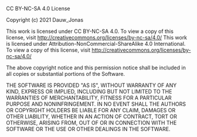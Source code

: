 CC BY-NC-SA 4.0 License

Copyright (c) 2021 Dauw_Jonas

This work is licensed under CC BY-NC-SA 4.0. To view a copy of this license, visit http://creativecommons.org/licenses/by-nc-sa/4.0/
This work is licensed under Attribution-NonCommercial-ShareAlike 4.0 International. To view a copy of this license, visit http://creativecommons.org/licenses/by-nc-sa/4.0/

The above copyright notice and this permission notice shall be included in all copies or substantial portions of the Software.

THE SOFTWARE IS PROVIDED "AS IS", WITHOUT WARRANTY OF ANY KIND, EXPRESS OR IMPLIED, INCLUDING BUT NOT LIMITED TO THE WARRANTIES OF MERCHANTABILITY, FITNESS FOR A PARTICULAR PURPOSE AND NONINFRINGEMENT. IN NO EVENT SHALL THE AUTHORS OR COPYRIGHT HOLDERS BE LIABLE FOR ANY CLAIM, DAMAGES OR OTHER LIABILITY, WHETHER IN AN ACTION OF CONTRACT, TORT OR OTHERWISE, ARISING FROM, OUT OF OR IN CONNECTION WITH THE SOFTWARE OR THE USE OR OTHER DEALINGS IN THE SOFTWARE.
